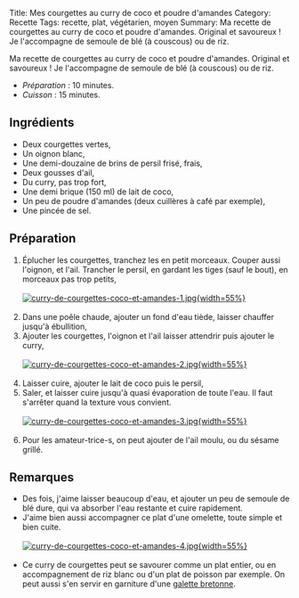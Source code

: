 Title: Mes courgettes au curry de coco et poudre d'amandes
Category: Recette
Tags: recette, plat, végétarien, moyen
Summary: Ma recette de courgettes au curry de coco et poudre d'amandes. Original et savoureux ! Je l'accompagne de semoule de blé (à couscous) ou de riz.

Ma recette de courgettes au curry de coco et poudre d'amandes. Original et savoureux ! Je l'accompagne de semoule de blé (à couscous) ou de riz.

- *Préparation* : 10 minutes.
- *Cuisson* : 15 minutes.

## Ingrédients
- Deux courgettes vertes,
- Un oignon blanc,
- Une demi-douzaine de brins de persil frisé, frais,
- Deux gousses d'ail,
- Du curry, pas trop fort,
- Une demi brique (150 ml) de lait de coco,
- Un peu de poudre d'amandes (deux cuillères à café par exemple),
- Une pincée de sel.

## Préparation
1. Éplucher les courgettes, tranchez les en petit morceaux. Couper aussi l'oignon, et l'ail. Trancher le persil, en gardant les tiges (sauf le bout), en morceaux pas trop petits,<br><br>
    [![curry-de-courgettes-coco-et-amandes-1.jpg]({filename}images/curry-de-courgettes-coco-et-amandes-1.jpg){width=55%}]({filename}images/curry-de-courgettes-coco-et-amandes-1.jpg)<br><br>
2. Dans une poêle chaude, ajouter un fond d'eau tiède, laisser chauffer jusqu'à ébullition,
3. Ajouter les courgettes, l'oignon et l'ail laisser attendrir puis ajouter le curry,<br><br>
    [![curry-de-courgettes-coco-et-amandes-2.jpg]({filename}images/curry-de-courgettes-coco-et-amandes-2.jpg){width=55%}]({filename}images/curry-de-courgettes-coco-et-amandes-2.jpg)<br><br>
4. Laisser cuire, ajouter le lait de coco puis le persil,
5. Saler, et laisser cuire jusqu'à quasi évaporation de toute l'eau. Il faut s'arrêter quand la texture vous convient.<br><br>
    [![curry-de-courgettes-coco-et-amandes-3.jpg]({filename}images/curry-de-courgettes-coco-et-amandes-3.jpg){width=55%}]({filename}images/curry-de-courgettes-coco-et-amandes-3.jpg)<br><br>
6. Pour les amateur-trice-s, on peut ajouter de l'ail moulu, ou du sésame grillé.

## Remarques
- Des fois, j'aime laisser beaucoup d'eau, et ajouter un peu de semoule de blé dure, qui va absorber l'eau restante et cuire rapidement.
- J'aime bien aussi accompagner ce plat d'une omelette, toute simple et bien cuite.<br><br>
    [![curry-de-courgettes-coco-et-amandes-4.jpg]({filename}images/curry-de-courgettes-coco-et-amandes-4.jpg){width=55%}]({filename}images/curry-de-courgettes-coco-et-amandes-4.jpg)<br><br>
- Ce curry de courgettes peut se savourer comme un plat entier, ou en accompagnement de riz blanc ou d'un plat de poisson par exemple. On peut aussi s'en servir en garniture d'une [galette bretonne](galettes-bretonnes.html).
